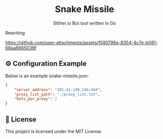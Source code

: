 <h1 align="center">Snake Missile</h1>
<p align="center">Slither.io Bot tool written in Go</p>

Rewriting

https://github.com/user-attachments/assets/f580798a-8354-4c7e-b081-68aa6665039f

## ⚙️ Configuration Example

Below is an example snake-missile.json:

```json
{
    "server_address": "181.41.140.146:444",
    "proxy_list_path": "./proxy_list.txt",
    "bots_per_proxy": 2
}
```

## 📄 License

This project is licensed under the MIT License.
